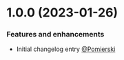 # 1.0.0 (2023-01-26)

### Features and enhancements
- Initial changelog entry [@Pomierski](https://github.com/Pomierski)